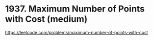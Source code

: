 # 1937. Maximum Number of Points with Cost (medium)

https://leetcode.com/problems/maximum-number-of-points-with-cost
